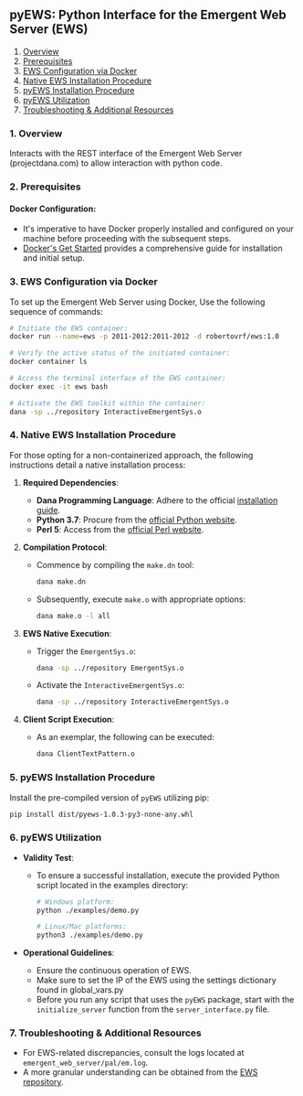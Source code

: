 ## **pyEWS: Python Interface for the Emergent Web Server (EWS)**

1. [Overview](#1-overview)
2. [Prerequisites](#2-prerequisites)
3. [EWS Configuration via Docker](#3-ews-configuration-via-docker)
4. [Native EWS Installation Procedure](#4-native-ews-installation-procedure)
5. [pyEWS Installation Procedure](#5-pyews-installation-procedure)
6. [pyEWS Utilization](#6-pyews-utilization)
7. [Troubleshooting & Additional Resources](#7-troubleshooting--additional-resources)

### **1. Overview** <a id="1-overview"></a>

Interacts with the REST interface of the Emergent Web Server (projectdana.com) to allow interaction with python code.

### **2. Prerequisites** <a id="2-prerequisites"></a>

#### **Docker Configuration**: 
  - It's imperative to have Docker properly installed and configured on your machine before proceeding with the subsequent steps.
  - [Docker's Get Started](https://www.docker.com/get-started) provides a comprehensive guide for installation and initial setup.
    
### **3. EWS Configuration via Docker** <a id="3-ews-configuration-via-docker"></a>

To set up the Emergent Web Server using Docker, Use the following sequence of commands:

```bash
# Initiate the EWS container:
docker run --name=ews -p 2011-2012:2011-2012 -d robertovrf/ews:1.0

# Verify the active status of the initiated container:
docker container ls

# Access the terminal interface of the EWS container:
docker exec -it ews bash

# Activate the EWS toolkit within the container:
dana -sp ../repository InteractiveEmergentSys.o
```

### **4. Native EWS Installation Procedure** <a id="4-native-ews-installation-procedure"></a>

For those opting for a non-containerized approach, the following instructions detail a native installation process:

1. **Required Dependencies**:
    - **Dana Programming Language**: Adhere to the official [installation guide](http://www.projectdana.com/dana/guide/installation).
    - **Python 3.7**: Procure from the [official Python website](https://www.python.org/downloads/).
    - **Perl 5**: Access from the [official Perl website](https://www.perl.org/get.html).

2. **Compilation Protocol**:
    - Commence by compiling the `make.dn` tool:
        ```bash
        dana make.dn
        ```
    - Subsequently, execute `make.o` with appropriate options:
        ```bash
        dana make.o -l all
        ```

3. **EWS Native Execution**:
    - Trigger the `EmergentSys.o`:
        ```bash
        dana -sp ../repository EmergentSys.o
        ```
    - Activate the `InteractiveEmergentSys.o`:
        ```bash
        dana -sp ../repository InteractiveEmergentSys.o
        ```

4. **Client Script Execution**:
    - As an exemplar, the following can be executed:
        ```bash
        dana ClientTextPattern.o
        ```

### **5. pyEWS Installation Procedure** <a id="5-pyews-installation-procedure"></a>

Install the pre-compiled version of `pyEWS` utilizing pip:

```bash
pip install dist/pyews-1.0.3-py3-none-any.whl
```

### **6. pyEWS Utilization** <a id="6-pyews-utilization"></a>

- **Validity Test**:
  - To ensure a successful installation, execute the provided Python script located in the examples directory:
    ```bash
    # Windows platform:
    python ./examples/demo.py

    # Linux/Mac platforms:
    python3 ./examples/demo.py
    ```

- **Operational Guidelines**:
  - Ensure the continuous operation of EWS.
  - Make sure to set the IP of the EWS using the settings dictionary found in global_vars.py
  - Before you run any script that uses the `pyEWS` package, start with the `initialize_server` function from the `server_interface.py` file.

### **7. Troubleshooting & Additional Resources** <a id="7-troubleshooting--additional-resources"></a>

- For EWS-related discrepancies, consult the logs located at `emergent_web_server/pal/em.log`.
- A more granular understanding can be obtained from the [EWS repository](https://github.com/rishikesh312/emergent_web_server_new).
